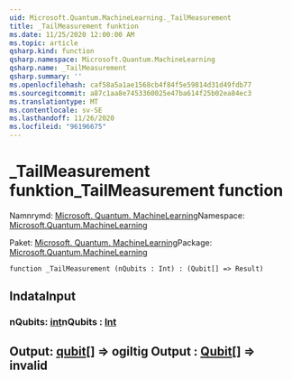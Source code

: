 ```yaml
---
uid: Microsoft.Quantum.MachineLearning._TailMeasurement
title: _TailMeasurement funktion
ms.date: 11/25/2020 12:00:00 AM
ms.topic: article
qsharp.kind: function
qsharp.namespace: Microsoft.Quantum.MachineLearning
qsharp.name: _TailMeasurement
qsharp.summary: ''
ms.openlocfilehash: caf58a5a1ae1568cb4f84f5e59814d31d49fdb77
ms.sourcegitcommit: a87c1aa8e7453360025e47ba614f25b02ea84ec3
ms.translationtype: MT
ms.contentlocale: sv-SE
ms.lasthandoff: 11/26/2020
ms.locfileid: "96196675"
---
```

# <a name="_tailmeasurement-function"></a><span data-ttu-id="850e4-102">_TailMeasurement funktion</span><span class="sxs-lookup"><span data-stu-id="850e4-102">_TailMeasurement function</span></span>

<span data-ttu-id="850e4-103">Namnrymd: [Microsoft. Quantum. MachineLearning](xref:Microsoft.Quantum.MachineLearning)</span><span class="sxs-lookup"><span data-stu-id="850e4-103">Namespace: [Microsoft.Quantum.MachineLearning](xref:Microsoft.Quantum.MachineLearning)</span></span>

<span data-ttu-id="850e4-104">Paket: [Microsoft. Quantum. MachineLearning](https://nuget.org/packages/Microsoft.Quantum.MachineLearning)</span><span class="sxs-lookup"><span data-stu-id="850e4-104">Package: [Microsoft.Quantum.MachineLearning](https://nuget.org/packages/Microsoft.Quantum.MachineLearning)</span></span>




```qsharp
function _TailMeasurement (nQubits : Int) : (Qubit[] => Result)
```


## <a name="input"></a><span data-ttu-id="850e4-105">Indata</span><span class="sxs-lookup"><span data-stu-id="850e4-105">Input</span></span>

### <a name="nqubits--int"></a><span data-ttu-id="850e4-106">nQubits: [int](xref:microsoft.quantum.lang-ref.int)</span><span class="sxs-lookup"><span data-stu-id="850e4-106">nQubits : [Int](xref:microsoft.quantum.lang-ref.int)</span></span>





## <a name="output--qubit--__invalidresult__"></a><span data-ttu-id="850e4-107">Output: [qubit](xref:microsoft.quantum.lang-ref.qubit)[] => __ogiltig <Result>__</span><span class="sxs-lookup"><span data-stu-id="850e4-107">Output : [Qubit](xref:microsoft.quantum.lang-ref.qubit)[] => __invalid<Result>__</span></span> 

